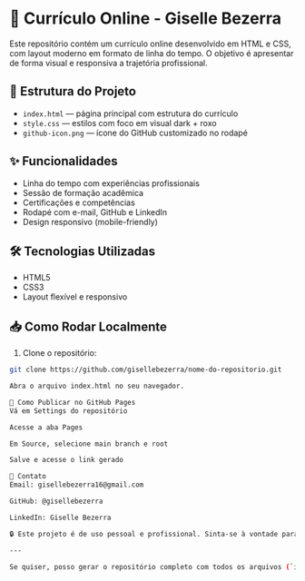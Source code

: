 # 💼 Currículo Online - Giselle Bezerra

Este repositório contém um currículo online desenvolvido em HTML e CSS, com layout moderno em formato de linha do tempo. O objetivo é apresentar de forma visual e responsiva a trajetória profissional.


## 📌 Estrutura do Projeto

- `index.html` — página principal com estrutura do currículo
- `style.css` — estilos com foco em visual dark + roxo
- `github-icon.png` — ícone do GitHub customizado no rodapé

## ✨ Funcionalidades

- Linha do tempo com experiências profissionais
- Sessão de formação acadêmica
- Certificações e competências
- Rodapé com e-mail, GitHub e LinkedIn
- Design responsivo (mobile-friendly)

## 🛠️ Tecnologias Utilizadas

- HTML5
- CSS3
- Layout flexível e responsivo

## 📥 Como Rodar Localmente

1. Clone o repositório:
```bash
git clone https://github.com/gisellebezerra/nome-do-repositorio.git

Abra o arquivo index.html no seu navegador.

🚀 Como Publicar no GitHub Pages
Vá em Settings do repositório

Acesse a aba Pages

Em Source, selecione main branch e root

Salve e acesse o link gerado

📧 Contato
Email: gisellebezerra16@gmail.com

GitHub: @gisellebezerra

LinkedIn: Giselle Bezerra

🔒 Este projeto é de uso pessoal e profissional. Sinta-se à vontade para se inspirar, mas não copie diretamente sem permissão.

---

Se quiser, posso gerar o repositório completo com todos os arquivos (`index.html`, `style.css`, ícone, README) em um `.zip`. Deseja que eu envie?

